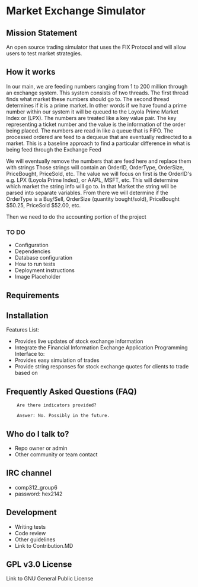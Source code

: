 # Market Exchange Simulator #

##  Mission Statement ## 
An open source trading simulator that uses the FIX Protocol and will allow users to test market strategies.

## How it works ## 
In our main, we are feeding numbers ranging from 1 to 200 million through an exchange system. This system consists of two threads. The first thread finds what market these numbers should go to. The second thread determines if it is a prime market. In other words if we have found a prime number within our system it will be queued to the Loyola Prime Market Index or (LPX). The numbers are treated like a key value pair. The key representing a ticket number and the value is the information of the order being placed. The numbers are read in like a queue that is FIFO. The processed ordered are feed to a dequeue that are eventually redirected to a market. This is a baseline approach to find a particular difference in what is being feed through the Exchange Feed

We will eventually remove the numbers that are feed here and replace them with strings
Those strings will contain an OrderID, OrderType, OrderSize, PriceBought, PriceSold, etc.
The value we will focus on first is the OrderID's e.g. LPX (Loyola Prime Index), or AAPL, MSFT, etc. This will determine which market the string info will go to. In that Market the string will be parsed into separate variables. From there we will determine if the OrderType is a Buy/Sell, QrderSize (quantity bought/sold), PriceBought $50.25, PriceSold $52.00, etc.

Then we need to do the accounting portion of the project



### TO DO ###

* Configuration
* Dependencies
* Database configuration
* How to run tests
* Deployment instructions
* Image Placeholder

## Requirements ## 

## Installation ##


Features List:

* Provides live updates of stock exchange information
* Integrate the Financial Information Exchange Application Programming Interface to:
* Provides easy simulation of trades
* Provide string responses for stock exchange quotes for clients to trade based on

## Frequently Asked Questions (FAQ) ##

	    Are there indicators provided?

        Answer: No. Possibly in the future.

## Who do I talk to? ##

* Repo owner or admin
* Other community or team contact


## IRC channel ##
* comp312_group6
* password: hex2142

## Development ##

* Writing tests
* Code review
* Other guidelines
* Link to Contribution.MD

## GPL v3.0 License ## 
Link to GNU General Public License